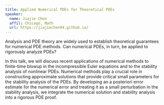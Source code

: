 ```yaml
---
title: Applied Numerical PDEs for Theoretical PDEs
speaker:
  name: Jiajie Chen
  affil: Chicago, Math
  url: https://jiajiechen94.github.io/
---
```


Analysis and PDE theory are widely used to establish theoretical guarantees for numerical PDE methods. Can numerical PDEs, in turn, be applied to rigorously analyze PDEs?
 
In this talk, we will discuss recent applications of numerical methods to finite-time blowup in the incompressible Euler equations and to the stability analysis of nonlinear PDEs. Numerical methods play a crucial role in constructing approximate solutions that provide critical small parameters for the stability analysis of the PDEs. By developing an a posteriori error estimate for the numerical error and treating it as a small perturbation in the stability analysis, we integrate the numerical solution and stability analysis into a rigorous PDE proof.
